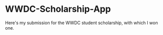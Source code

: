 WWDC-Scholarship-App
====================

Here's my submission for the WWDC student scholarship, with which I won one.
